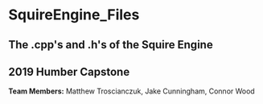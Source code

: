 # SquireEngine_Files
## The .cpp's and .h's of the Squire Engine 
## 2019 Humber Capstone
**Team Members:**
Matthew Troscianczuk,
Jake Cunningham,
Connor Wood
